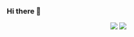 ### Hi there 👋

<!--
**hcool2489/hcool2489** is a ✨ _special_ ✨ repository because its `README.md` (this file) appears on your GitHub profile.

Here are some ideas to get you started:

- 🔭 I’m currently working on ...
- 🌱 I’m currently learning ...
- 👯 I’m looking to collaborate on ...
- 🤔 I’m looking for help with ...
- 💬 Ask me about ...
- 📫 How to reach me: ...
- 😄 Pronouns: ...
- ⚡ Fun fact: ...
-->

<p align = "center">
  <img src = "https://github-readme-stats.vercel.app/api?username=hcool2489&show_icons=true&line_height=27&count_private=true&theme=tokyonight&include_all_commits=true">
  <img src = "https://github-readme-stats.vercel.app/api/top-langs/?username=hcool2489&theme=tokyonight&layout=compact">
</p>
<!-- <p align = "center">
  <img src = "https://github-readme-stats.vercel.app/api/wakatime/?username=hcool2489&theme=tokyonight&layout=compact">
</p> -->
